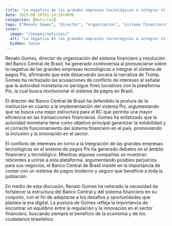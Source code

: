 ```yaml
---
title: "La negativa de las grandes empresas tecnológicas a integrar el sistema de pagos Pix socava la narrativa de Trump, según director del Banco Central de Brasil"
date: 2025-08-28T01:14:10+0000
categories: [Noticias]
tags: ["Renato Gomes", "director", "organización", "sistema financiero", "Banco Central de Brasil", "sistema de pagos Pix", "autoridad monetaria", "innovación", "inclusión", "sector financiero", "tecnológicas", "conflicto de intereses", "estabilidad."]
cover:
  image: "/images/noticias/"
  alt: "La negativa de las grandes empresas tecnológicas a integrar el sistema de pagos Pix socava la narrativa de Trump, según director del Banco Central de Brasil"
  hidden: false
---
```


Renato Gomes, director de organización del sistema financiero y resolución del Banco Central de Brasil, ha generado controversia al pronunciarse sobre la negativa de las grandes empresas tecnológicas a integrar el sistema de pagos Pix, afirmando que este desacuerdo socava la narrativa de Trump. Gomes ha rechazado las acusaciones de conflicto de intereses al señalar que la autoridad monetaria no persigue fines lucrativos con la plataforma Pix, la cual busca revolucionar el sistema de pagos en Brasil.

El director del Banco Central de Brasil ha defendido la postura de la institución en cuanto a la implementación del sistema Pix, argumentando que se busca una mejor estructura para el BC que permita una mayor eficiencia en las transacciones financieras. Gomes ha enfatizado que la autoridad monetaria tiene como objetivo principal garantizar la estabilidad y el correcto funcionamiento del sistema financiero en el país, promoviendo la inclusión y la innovación en el sector.

El conflicto de intereses en torno a la integración de las grandes empresas tecnológicas en el sistema de pagos Pix ha generado debates en el ámbito financiero y tecnológico. Mientras algunas compañías se muestran reticentes a unirse a esta plataforma, argumentando posibles perjuicios para sus negocios, el Banco Central de Brasil insiste en la importancia de contar con un sistema de pagos moderno y seguro que beneficie a toda la población.

En medio de esta discusión, Renato Gomes ha reiterado la necesidad de fortalecer la estructura del Banco Central y del sistema financiero en su conjunto, con el fin de adaptarse a los desafíos y oportunidades que plantea la era digital. La postura de Gomes refleja la importancia de encontrar un equilibrio entre la regulación y la innovación en el sector financiero, buscando siempre el beneficio de la economía y de los ciudadanos brasileños.
